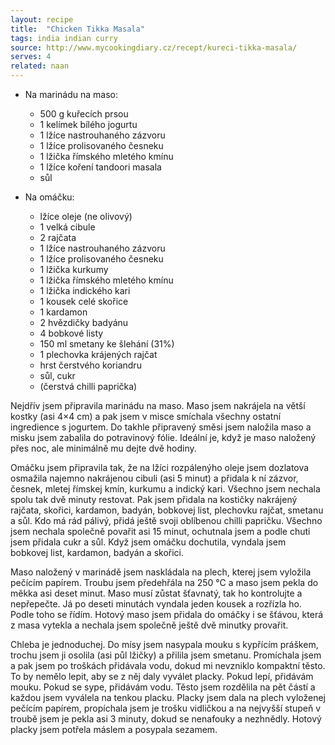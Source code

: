 ```yaml
---
layout: recipe
title:  "Chicken Tikka Masala"
tags: india indian curry
source: http://www.mycookingdiary.cz/recept/kureci-tikka-masala/
serves: 4
related: naan
---
```

* Na marinádu na maso:
  * 500 g kuřecích prsou
  * 1 kelímek bílého jogurtu
  * 1 lžíce nastrouhaného zázvoru
  * 1 lžíce prolisovaného česneku
  * 1 lžička římského mletého kmínu
  * 1 lžíce koření tandoori masala
  * sůl

* Na omáčku:
  * lžíce oleje (ne olivový)
  * 1 velká cibule
  * 2 rajčata
  * 1 lžíce nastrouhaného zázvoru
  * 1 lžíce prolisovaného česneku
  * 1 lžička kurkumy
  * 1 lžička římského mletého kmínu
  * 1 lžička indického kari
  * 1 kousek celé skořice
  * 1 kardamon
  * 2 hvězdičky badyánu
  * 4 bobkové listy
  * 150 ml smetany ke šlehání (31%)
  * 1 plechovka krájených rajčat
  * hrst čerstvého koriandru
  * sůl, cukr
  * (čerstvá chilli paprička)

Nejdřív jsem připravila marinádu na maso. Maso jsem nakrájela na větší kostky (asi 4×4 cm) a pak jsem v misce smíchala všechny ostatní ingredience s jogurtem. Do takhle připravený směsi jsem naložila maso a misku jsem zabalila do potravinový fólie. Ideální je, když je maso naložený přes noc, ale minimálně mu dejte dvě hodiny.

Omáčku jsem připravila tak, že na lžíci rozpálenýho oleje jsem dozlatova osmažila najemno nakrájenou cibuli (asi 5 minut) a přidala k ní zázvor, česnek, mletej římskej kmín, kurkumu a indický kari. Všechno jsem nechala spolu tak dvě minuty restovat. Pak jsem přidala na kostičky nakrájený rajčata, skořici, kardamon, badyán, bobkovej list, plechovku rajčat, smetanu a sůl. Kdo má rád pálivý, přidá ještě svoji oblíbenou chilli papričku. Všechno jsem nechala společně povařit asi 15 minut, ochutnala jsem a podle chuti jsem přidala cukr a sůl. Když jsem omáčku dochutila, vyndala jsem bobkovej list, kardamon, badyán a skořici.

Maso naložený v marinádě jsem naskládala na plech, kterej jsem vyložila pečícím papírem. Troubu jsem předehřála na 250 °C a maso jsem pekla do měkka asi deset minut. Maso musí zůstat šťavnatý, tak ho kontrolujte a nepřepečte. Já po deseti minutách vyndala jeden kousek a rozřízla ho. Podle toho se řídím. Hotový maso jsem přidala do omáčky i se šťávou, která z masa vytekla a nechala jsem společně ještě dvě minutky provařit.

Chleba je jednoduchej. Do mísy jsem nasypala mouku s kypřícím práškem, trochu jsem ji osolila (asi půl lžičky) a přilila jsem smetanu. Promíchala jsem a pak jsem po troškách přidávala vodu, dokud mi nevzniklo kompaktní těsto. To by nemělo lepit, aby se z něj daly vyválet placky. Pokud lepí, přidávám mouku. Pokud se sype, přidávám vodu. Těsto jsem rozdělila na pět částí a každou jsem vyválela na tenkou placku. Placky jsem dala na plech vyloženej pečícím papírem, propíchala jsem je trošku vidličkou a na nejvyšší stupeň v troubě jsem je pekla asi 3 minuty, dokud se nenafouky a nezhnědly. Hotový placky jsem potřela máslem a posypala sezamem.
